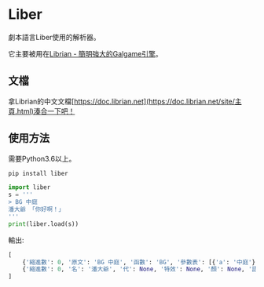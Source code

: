 # Liber

劇本語言Liber使用的解析器。

它主要被用在[Librian - 簡明強大的Galgame引擎](https://github.com/RimoChan/Librian)。

## 文檔

拿Librian的中文文檔[https://doc.librian.net](https://doc.librian.net/site/主頁.html)湊合一下吧！

## 使用方法

需要Python3.6以上。

```sh
pip install liber
```

```python
import liber
s = '''
> BG 中庭
潘大爺 「你好啊！」
'''
print(liber.load(s))
```

輸出: 

```python
[
    {'縮進數': 0, '原文': 'BG 中庭', '函數': 'BG', '參數表': [{'a': '中庭'}], '類型': '函數調用'}, 
    {'縮進數': 0, '名': '潘大爺', '代': None, '特效': None, '顏': None, '語': '你好啊！', '類型': '人物對話'}
]
```

